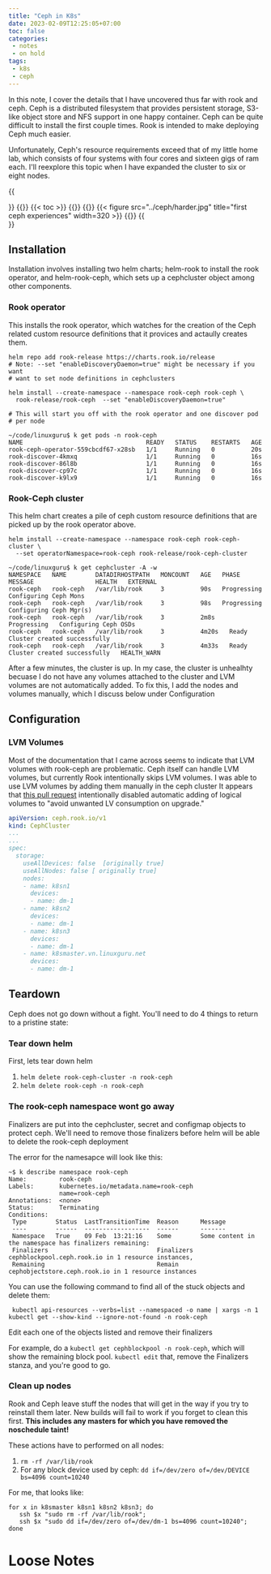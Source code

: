 ```yaml
---
title: "Ceph in K8s"
date: 2023-02-09T12:25:05+07:00
toc: false
categories:
 - notes
 - on hold
tags:
 - k8s
 - ceph
---
```



In this note, I cover the details that I have uncovered thus far with rook and
ceph.  Ceph is a distributed filesystem that provides persistent storage,
S3-like object store and NFS support in one happy container.  Ceph can be quite
difficult to install the first couple times. Rook is intended to make deploying
Ceph much easier.  

Unfortunately, Ceph's resource requirements exceed that of my little home
lab, which consists of four systems with four cores and sixteen gigs of ram
each. I'll reexplore this topic when I have expanded the cluster to six or
eight nodes.


<!--more-->
{{<section>}}
{{<column width="60em">}}
{{< toc >}}
{{</column>}}
{{<column width="40em">}}
{{< figure src="../ceph/harder.jpg" title="first ceph experiences" width=320 >}}
{{</column>}}
{{</section>}}



## Installation

Installation involves installing two helm charts;  helm-rook to install the
rook operator, and helm-rook-ceph, which sets up a cephcluster object among
other components.


### Rook operator
This installs the rook operator, which watches for the creation of the 
Ceph related custom resource definitions that it provices and actaully
creates them.


```
helm repo add rook-release https://charts.rook.io/release
# Note: --set "enableDiscoveryDaemon=true" might be necessary if you want
# want to set node definitions in cephclusters

helm install --create-namespace --namespace rook-ceph rook-ceph \
  rook-release/rook-ceph  --set "enableDiscoveryDaemon=true"

# This will start you off with the rook operator and one discover pod
# per node

~/code/linuxguru$ k get pods -n rook-ceph
NAME                                  READY   STATUS    RESTARTS   AGE
rook-ceph-operator-559cbcdf67-x28sb   1/1     Running   0          20s
rook-discover-4kmxq                   1/1     Running   0          16s
rook-discover-86l8b                   1/1     Running   0          16s
rook-discover-cp97c                   1/1     Running   0          16s
rook-discover-k9lx9                   1/1     Running   0          16s

```



### Rook-Ceph cluster
This helm chart creates a pile of ceph custom resource definitions that are
picked up by the rook operator above.

```
helm install --create-namespace --namespace rook-ceph rook-ceph-cluster \ 
  --set operatorNamespace=rook-ceph rook-release/rook-ceph-cluster

~/code/linuxguru$ k get cephcluster -A -w
NAMESPACE   NAME        DATADIRHOSTPATH   MONCOUNT   AGE   PHASE         MESSAGE                 HEALTH   EXTERNAL
rook-ceph   rook-ceph   /var/lib/rook     3          90s   Progressing   Configuring Ceph Mons
rook-ceph   rook-ceph   /var/lib/rook     3          98s   Progressing   Configuring Ceph Mgr(s)
rook-ceph   rook-ceph   /var/lib/rook     3          2m8s   Progressing   Configuring Ceph OSDs
rook-ceph   rook-ceph   /var/lib/rook     3          4m20s   Ready         Cluster created successfully
rook-ceph   rook-ceph   /var/lib/rook     3          4m33s   Ready         Cluster created successfully   HEALTH_WARN
```

After a few minutes, the cluster is up. In my case, the cluster is unhealhty
becuase I do not have any volumes attached to the cluster and LVM volumes are
not automatically added. To fix this, I add the nodes and volumes manually,
which I discuss below under Configuration


## Configuration

### LVM Volumes

Most of the documentation that I came across seems to indicate that LVM volumes
with rook-ceph are problematic. Ceph itself can handle LVM volumes, but
currently Rook intentionally skips LVM volumes. I was able to use LVM volumes
by adding them manually in the ceph cluster It appears that [this pull
request](https://github.com/rook/rook/pull/7967) intentionally disabled
automatic adding of logical volumes to "avoid unwanted LV consumption on
upgrade."


```yaml
apiVersion: ceph.rook.io/v1
kind: CephCluster
...
...
spec:
  storage:
    useAllDevices: false  [originally true]
    useAllNodes: false [ originally true]
    nodes:
    - name: k8sn1
      devices:
      - name: dm-1
    - name: k8sn2
      devices:
      - name: dm-1
    - name: k8sn3
      devices:
      - name: dm-1
    - name: k8smaster.vn.linuxguru.net
      devices:
      - name: dm-1
```

## Teardown

Ceph does not go down without a fight. You'll need to do 4 things to return to
a pristine state:

### Tear down helm
First, lets tear down helm

 1. `helm delete rook-ceph-cluster -n rook-ceph`
 2. `helm delete rook-ceph -n rook-ceph`


### The rook-ceph namespace wont go away

Finalizers are put into the cephcluster, secret and configmap objects to
protect ceph. We'll need to remove those finalizers before helm will be
able to delete the rook-ceph deployment

The error for the namesapce will look like this:
```
~$ k describe namespace rook-ceph
Name:         rook-ceph
Labels:       kubernetes.io/metadata.name=rook-ceph
              name=rook-ceph
Annotations:  <none>
Status:       Terminating
Conditions:
 Type        Status  LastTransitionTime  Reason      Message
 ----        ------  ------------------  ------      -------
 Namespace   True    09 Feb  13:21:16    Some        Some content in the namespace has finalizers remaining:
 Finalizers                              Finalizers  cephblockpool.ceph.rook.io in 1 resource instances,
 Remaining                               Remain      cephobjectstore.ceph.rook.io in 1 resource instances
```

You can use the following command to find all of the stuck objects and 
delete them:


` kubectl api-resources --verbs=list --namespaced -o name | xargs -n 1 kubectl get --show-kind --ignore-not-found -n rook-ceph`

Edit each one of the objects listed and remove their finalizers

For example, do a `kubectl get cephblockpool -n rook-ceph`, which will show the
remaining block pool. `kubectl edit` that, remove  the Finalizers stanza, and
you're good to go.


### Clean up nodes

Rook and Ceph leave stuff the nodes that will get in the way if you try to
reinstall them later.  New builds will fail to work if you forget to clean this
first. **This includes any masters for which you have removed the noschedule
taint!**

These actions have to performed on all nodes:

 1. `rm -rf /var/lib/rook`
 2. For any block device used by ceph:  `dd if=/dev/zero of=/dev/DEVICE bs=4096
    count=10240`

For me, that looks like:

```shell
for x in k8smaster k8sn1 k8sn2 k8sn3; do
   ssh $x "sudo rm -rf /var/lib/rook";
   ssh $x "sudo dd if=/dev/zero of=/dev/dm-1 bs=4096 count=10240";
done
```


# Loose Notes



